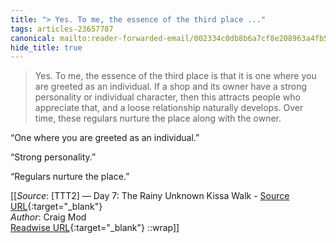 ```yaml
---
title: "> Yes. To me, the essence of the third place ..."
tags: articles-23657787
canonical: mailto:reader-forwarded-email/002334c0db8b6a7cf8e208963a4fb545
hide_title: true
---
```


> Yes. To me, the essence of the third place is that it is one where you are greeted as an individual. If a shop and its owner have a strong personality or individual character, then this attracts people who appreciate that, and a loose relationship naturally develops. Over time, these regulars nurture the place along with the owner.

“One where you are greeted as an individual.”

“Strong personality.”

“Regulars nurture the place.”


[[_Source_: [TTT2] — Day 7: The Rainy Unknown Kissa Walk - [Source URL](mailto:reader-forwarded-email/002334c0db8b6a7cf8e208963a4fb545){:target="_blank"}<br>
_Author_: Craig Mod<br>
[Readwise URL](https://readwise.io/open/463141489){:target="_blank"}
::wrap]]